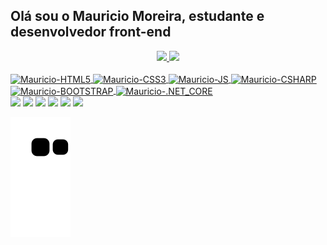 ## Olá sou o Mauricio Moreira, estudante e desenvolvedor front-end
<div align="center">
  <a href="https://github.com/MauricioMoreiira">
  <img height="180em" src="https://github-readme-stats.vercel.app/api?username=MauricioMoreiira&show_icons=true&theme=dark&include_all_commits=true&count_private=true"/>
  <img height="180em" src="https://github-readme-stats.vercel.app/api/top-langs/?username=MauricioMoreiira&layout=compact&langs_count=7&theme=dark"/>
</div>
  
  <div style="display: inline_block; margin left:200px;"><br>
      <img align="center" alt="Mauricio-HTML5" height="30" width="40" src="https://cdn.jsdelivr.net/gh/devicons/devicon/icons/html5/html5-original-wordmark.svg">
      <img align="center" alt="Mauricio-CSS3" height="30" width="40" src="https://cdn.jsdelivr.net/gh/devicons/devicon/icons/css3/css3-original-wordmark.svg">
      <img align="center" alt="Mauricio-JS" height="30" width="40" src="https://cdn.jsdelivr.net/gh/devicons/devicon/icons/javascript/javascript-original.svg">
      <img align="center" alt="Mauricio-CSHARP" height="30" width="40" src="https://cdn.jsdelivr.net/gh/devicons/devicon/icons/csharp/csharp-original.svg">
      <img align="center" alt="Mauricio-BOOTSTRAP" height="30" width="40" src="https://cdn.jsdelivr.net/gh/devicons/devicon/icons/bootstrap/bootstrap-plain-wordmark.svg">
      <img align="center" alt="Mauricio-.NET_CORE" height="30" width="40" src="https://cdn.jsdelivr.net/gh/devicons/devicon/icons/dotnetcore/dotnetcore-original.svg">
</div>
  
  
  <div> 
  <a href="https://www.youtube.com/channel/UC_-uuuZbY0AAt9CViNzvc-Q" target="_blank"><img src="https://img.shields.io/badge/YouTube-FF0000?style=for-the-badge&logo=youtube&logoColor=white" target="_blank"></a>
  <a href="https://instagram.com/rafaballerini" target="_blank"><img src="https://img.shields.io/badge/-Instagram-%23E4405F?style=for-the-badge&logo=instagram&logoColor=white" target="_blank"></a>
 	<a href="https://www.twitch.tv/rafaballerinii" target="_blank"><img src="https://img.shields.io/badge/Twitch-9146FF?style=for-the-badge&logo=twitch&logoColor=white" target="_blank"></a>
 <a href="https://discord.gg/wagxzStdcR" target="_blank"><img src="https://img.shields.io/badge/Discord-7289DA?style=for-the-badge&logo=discord&logoColor=white" target="_blank"></a> 
  <a href = "mailto:contatorafaballerini@gmail.com"><img src="https://img.shields.io/badge/-Gmail-%23333?style=for-the-badge&logo=gmail&logoColor=white" target="_blank"></a>
  <a href="https://www.linkedin.com/in/rafaella-ballerini-45875016a" target="_blank"><img src="https://img.shields.io/badge/-LinkedIn-%230077B5?style=for-the-badge&logo=linkedin&logoColor=white" target="_blank"></a> 
 
  ![Snake animation](https://github.com/rafaballerini/rafaballerini/blob/output/github-contribution-grid-snake.svg)
 
</div>
